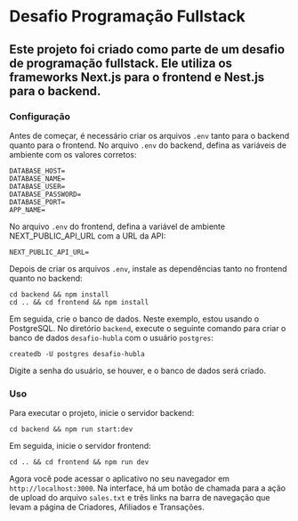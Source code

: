 # Desafio Programação Fullstack

## Este projeto foi criado como parte de um desafio de programação fullstack. Ele utiliza os frameworks Next.js para o frontend e Nest.js para o backend.

### Configuração
Antes de começar, é necessário criar os arquivos `.env` tanto para o backend quanto para o frontend. No arquivo `.env` do backend, defina as variáveis de ambiente com os valores corretos:

```
DATABASE_HOST=
DATABASE_NAME=
DATABASE_USER=
DATABASE_PASSWORD=
DATABASE_PORT=
APP_NAME=
```

No arquivo `.env` do frontend, defina a variável de ambiente NEXT_PUBLIC_API_URL com a URL da API:

```
NEXT_PUBLIC_API_URL=
```

Depois de criar os arquivos `.env`, instale as dependências tanto no frontend quanto no backend:

```
cd backend && npm install
cd .. && cd frontend && npm install
```

Em seguida, crie o banco de dados. Neste exemplo, estou usando o PostgreSQL. No diretório `backend`, execute o seguinte comando para criar o banco de dados `desafio-hubla` com o usuário `postgres`:

```
createdb -U postgres desafio-hubla
```

Digite a senha do usuário, se houver, e o banco de dados será criado.

### Uso

Para executar o projeto, inicie o servidor backend:

```
cd backend && npm run start:dev
```

Em seguida, inicie o servidor frontend:

```
cd .. && cd frontend && npm run dev
```

Agora você pode acessar o aplicativo no seu navegador em `http://localhost:3000`. Na interface, há um botão de chamada para a ação de upload do arquivo `sales.txt` e três links na barra de navegação que levam a página de Criadores, Afiliados e Transações.